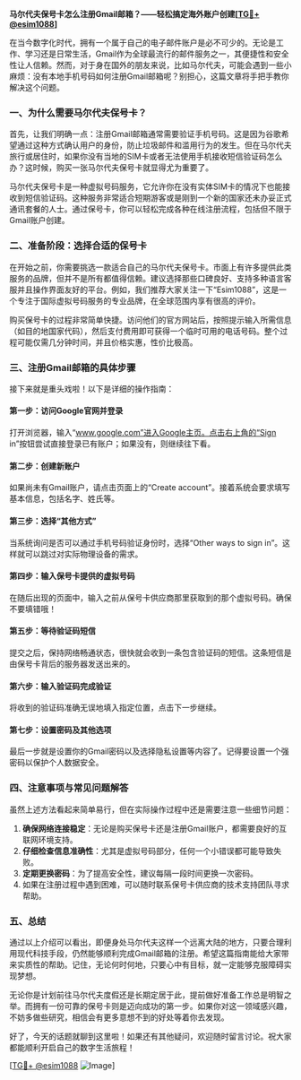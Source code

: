 **马尔代夫保号卡怎么注册Gmail邮箱？——轻松搞定海外账户创建[[TG💪+ @esim1088](https://t.me/s/esim1088)]**

在当今数字化时代，拥有一个属于自己的电子邮件账户是必不可少的。无论是工作、学习还是日常生活，Gmail作为全球最流行的邮件服务之一，其便捷性和安全性让人信赖。然而，对于身在国外的朋友来说，比如马尔代夫，可能会遇到一些小麻烦：没有本地手机号码如何注册Gmail邮箱呢？别担心，这篇文章将手把手教你解决这个问题。

### 一、为什么需要马尔代夫保号卡？

首先，让我们明确一点：注册Gmail邮箱通常需要验证手机号码。这是因为谷歌希望通过这种方式确认用户的身份，防止垃圾邮件和滥用行为的发生。但在马尔代夫旅行或居住时，如果你没有当地的SIM卡或者无法使用手机接收短信验证码怎么办？这时候，购买一张马尔代夫保号卡就显得尤为重要了。

马尔代夫保号卡是一种虚拟号码服务，它允许你在没有实体SIM卡的情况下也能接收到短信验证码。这种服务非常适合短期游客或是刚到一个新的国家还未办妥正式通讯套餐的人士。通过保号卡，你可以轻松完成各种在线注册流程，包括但不限于Gmail账户创建。

### 二、准备阶段：选择合适的保号卡

在开始之前，你需要挑选一款适合自己的马尔代夫保号卡。市面上有许多提供此类服务的品牌，但并不是所有都值得信赖。建议选择那些口碑良好、支持多种语言客服并且操作界面友好的平台。例如，我们推荐大家关注一下“Esim1088”，这是一个专注于国际虚拟号码服务的专业品牌，在全球范围内享有很高的评价。

购买保号卡的过程非常简单快捷。访问他们的官方网站后，按照提示输入所需信息（如目的地国家代码），然后支付费用即可获得一个临时可用的电话号码。整个过程可能仅需几分钟时间，并且价格实惠，性价比极高。

### 三、注册Gmail邮箱的具体步骤

接下来就是重头戏啦！以下是详细的操作指南：

#### 第一步：访问Google官网并登录
打开浏览器，输入“www.google.com”进入Google主页。点击右上角的“Sign in”按钮尝试直接登录已有账户；如果没有，则继续往下看。

#### 第二步：创建新账户
如果尚未有Gmail账户，请点击页面上的“Create account”。接着系统会要求填写基本信息，包括名字、姓氏等。

#### 第三步：选择“其他方式”
当系统询问是否可以通过手机号码验证身份时，选择“Other ways to sign in”。这样就可以跳过对实际物理设备的需求。

#### 第四步：输入保号卡提供的虚拟号码
在随后出现的页面中，输入之前从保号卡供应商那里获取到的那个虚拟号码。确保不要填错哦！

#### 第五步：等待验证码短信
提交之后，保持网络畅通状态，很快就会收到一条包含验证码的短信。这条短信是由保号卡背后的服务器发送出来的。

#### 第六步：输入验证码完成验证
将收到的验证码准确无误地填入指定位置，点击下一步继续。

#### 第七步：设置密码及其他选项
最后一步就是设置你的Gmail密码以及选择隐私设置等内容了。记得要设置一个强密码以保护个人数据安全。

### 四、注意事项与常见问题解答

虽然上述方法看起来简单易行，但在实际操作过程中还是需要注意一些细节问题：

1. **确保网络连接稳定**：无论是购买保号卡还是注册Gmail账户，都需要良好的互联网环境支持。
2. **仔细检查信息准确性**：尤其是虚拟号码部分，任何一个小错误都可能导致失败。
3. **定期更换密码**：为了提高安全性，建议每隔一段时间更换一次密码。
4. 如果在注册过程中遇到困难，可以随时联系保号卡供应商的技术支持团队寻求帮助。

### 五、总结

通过以上介绍可以看出，即便身处马尔代夫这样一个远离大陆的地方，只要合理利用现代科技手段，仍然能够顺利完成Gmail邮箱的注册。希望这篇指南能给大家带来实质性的帮助。记住，无论何时何地，只要心中有目标，就一定能够克服障碍实现梦想。

无论你是计划前往马尔代夫度假还是长期定居于此，提前做好准备工作总是明智之举。而拥有一份可靠的保号卡则是迈向成功的第一步。如果你对这一领域感兴趣，不妨多做些研究，相信会有更多意想不到的好处等着你去发现。

好了，今天的话题就聊到这里啦！如果还有其他疑问，欢迎随时留言讨论。祝大家都能顺利开启自己的数字生活旅程！

[[TG💪+ @esim1088](https://t.me/s/esim1088) ![Image](https://i.postimg.cc/4NQfJmqS/Snipaste-2025-05-13-00-14-12.png)]